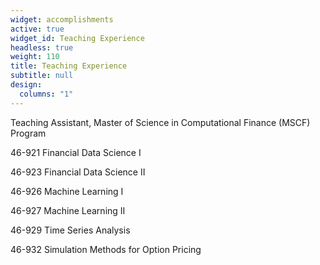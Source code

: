 ```yaml
---
widget: accomplishments
active: true
widget_id: Teaching Experience
headless: true
weight: 110
title: Teaching Experience
subtitle: null
design:
  columns: "1"
---
```

Teaching Assistant, Master of Science in Computational Finance (MSCF) Program

46-921 Financial Data Science I

46-923 Financial Data Science II

46-926 Machine Learning I

46-927 Machine Learning II

46-929 Time Series Analysis

46-932 Simulation Methods for Option Pricing
